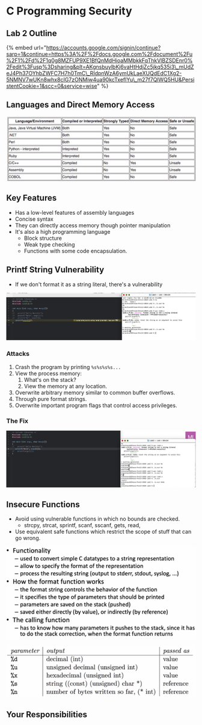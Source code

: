 # C Programming Security

## Lab 2 Outline

{% embed url="https://accounts.google.com/signin/continue?sarp=1&continue=https%3A%2F%2Fdocs.google.com%2Fdocument%2Fu%2F1%2Fd%2F1q0g8MZFUP9XE1BfQnMdHioaMMbkkFqThkVlBZSDEnr0%2Fedit%3Fusp%3Dsharing&plt=AKgnsbuylbKj6vaHtHdjZc5jkq535i3\_mUdZeJ4Ph37OYhbZWFC7H7h0TmC\_RIdpnWzA6ymUkLaeXUQdEdC1Xg2-5NMNV7wUKn8whx8cIG7zONMiw4ua90kcTxeflYu\_m27f7QlWQ5HU&PersistentCookie=1&scc=0&service=wise" %}



## Languages and Direct Memory Access

![](../../.gitbook/assets/image%20%28376%29%20%281%29.png)



## Key Features

* Has a low-level features of assembly languages
* Concise syntax
* They can directly access memory though pointer manipulation
* It's also a high programming language
  * Block structure
  * Weak type checking
  * Functions with some code encapsulation.

## Printf String Vulnerability

* If we don't format it as a string literal, there's a vulnerability

![](../../.gitbook/assets/image%20%28259%29.png)

### Attacks

1. Crash the program by printing `%s%s%s%s...`
2. View the process memory:
   1. What's on the stack?
   2. View the memory at any location.
3. Overwrite arbitrary memory similar to common buffer overflows.
4. Through pure format strings.
5. Overwrite important program flags that control access privileges.

### The Fix

![](../../.gitbook/assets/image%20%28258%29.png)

## Insecure Functions

* Avoid using vulnerable functions in which no bounds are checked.
  * strcpy, strcat, sprintf, scanf, sscanf, gets, read, 
* Use equivalent safe functions which restrict the scope of stuff that can go wrong.

![Source: Dr. Phu Phung&apos;s Software Security Course. 2021.](../../.gitbook/assets/image%20%28377%29.png)

![Source: Dr. Phu Phung&apos;s Software Security. 2021.](../../.gitbook/assets/image%20%28272%29.png)

## Your Responsibilities





